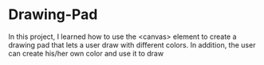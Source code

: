 # Drawing-Pad
In this project, I learned how to use the &lt;canvas> element to create a drawing pad that lets a user draw with different colors. In addition, the user can create his/her own color and use it to draw
